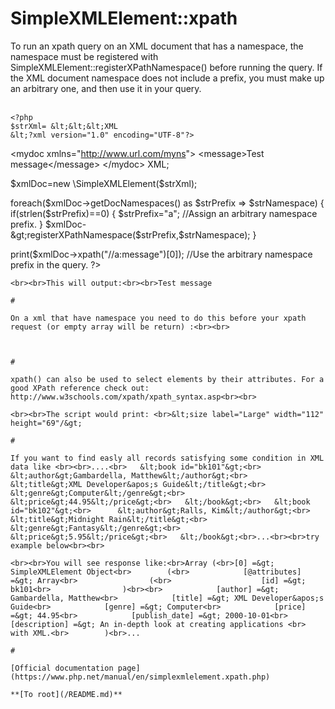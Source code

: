 # SimpleXMLElement::xpath



To run an xpath query on an XML document that has a namespace, the namespace must be registered with SimpleXMLElement::registerXPathNamespace() before running the query. If the XML document namespace does not include a prefix, you must make up an arbitrary one, and then use it in your query.<br><br>

```
<?php
$strXml= &lt;&lt;&lt;XML
&lt;?xml version="1.0" encoding="UTF-8"?>
```

&lt;mydoc xmlns="http://www.url.com/myns"&gt;
    &lt;message&gt;Test message&lt;/message&gt;
&lt;/mydoc&gt;
XML;

$xmlDoc=new \SimpleXMLElement($strXml);

foreach($xmlDoc-&gt;getDocNamespaces() as $strPrefix =&gt; $strNamespace) {
    if(strlen($strPrefix)==0) {
        $strPrefix="a"; //Assign an arbitrary namespace prefix.
    }
    $xmlDoc-&gt;registerXPathNamespace($strPrefix,$strNamespace);
}

print($xmlDoc-&gt;xpath("//a:message")[0]); //Use the arbitrary namespace prefix in the query.
?>
```
<br><br>This will output:<br><br>Test message  

#

On a xml that have namespace you need to do this before your xpath request (or empty array will be return) :<br><br>

```
<?php
$string = str_replace(&apos;xmlns=&apos;, &apos;ns=&apos;, $string); //$string is a string that contains xml...
?>
```
  

#

xpath() can also be used to select elements by their attributes. For a good XPath reference check out: http://www.w3schools.com/xpath/xpath_syntax.asp<br><br>

```
<?php
$string = &lt;&lt;&lt;XML
&lt;sizes&gt;
    &lt;size label="Square" width="75" height="75" /&gt;
    &lt;size label="Thumbnail" width="100" height="62" /&gt;
    &lt;size label="Small" width="112" height="69" /&gt;
    &lt;size label="Large" width="112" height="69" /&gt;
&lt;/sizes&gt;
XML;

$xml = simplexml_load_string($string);
$result = $xml-&gt;xpath("//size[@label=&apos;Large&apos;]");

// print the first (and only) member of the array
echo $result[0]-&gt;asXml();
?>
```
<br><br>The script would print: <br>&lt;size label="Large" width="112" height="69"/&gt;  

#

If you want to find easly all records satisfying some condition in XML data like <br><br>....<br>   &lt;book id="bk101"&gt;<br>      &lt;author&gt;Gambardella, Matthew&lt;/author&gt;<br>      &lt;title&gt;XML Developer&apos;s Guide&lt;/title&gt;<br>      &lt;genre&gt;Computer&lt;/genre&gt;<br>      &lt;price&gt;44.95&lt;/price&gt;<br>   &lt;/book&gt;<br>   &lt;book id="bk102"&gt;<br>      &lt;author&gt;Ralls, Kim&lt;/author&gt;<br>      &lt;title&gt;Midnight Rain&lt;/title&gt;<br>      &lt;genre&gt;Fantasy&lt;/genre&gt;<br>      &lt;price&gt;5.95&lt;/price&gt;<br>   &lt;/book&gt;<br>...<br><br>try example below<br><br>

```
<?php

$xmlStr = file_get_contents(&apos;data/books.xml&apos;);
$xml = new SimpleXMLElement($xmlStr);
// seach records by tag value:
// find all book records with price higher than 40$
$res = $xml-&gt;xpath("book/price[.&gt;&apos;40&apos;]/parent::*");
print_r($res);

?>
```
<br><br>You will see response like:<br>Array (<br>[0] =&gt; SimpleXMLElement Object<br>        (<br>            [@attributes] =&gt; Array<br>                (<br>                    [id] =&gt; bk101<br>                )<br><br>            [author] =&gt; Gambardella, Matthew<br>            [title] =&gt; XML Developer&apos;s Guide<br>            [genre] =&gt; Computer<br>            [price] =&gt; 44.95<br>            [publish_date] =&gt; 2000-10-01<br>            [description] =&gt; An in-depth look at creating applications <br>      with XML.<br>        )<br>...  

#

[Official documentation page](https://www.php.net/manual/en/simplexmlelement.xpath.php)

**[To root](/README.md)**